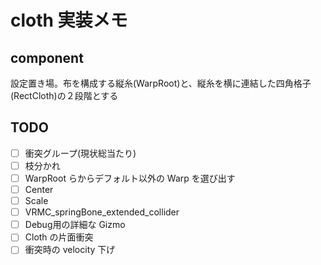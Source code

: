 # cloth 実装メモ

## component

設定置き場。布を構成する縦糸(WarpRoot)と、縦糸を横に連結した四角格子(RectCloth)の２段階とする

## TODO

- [ ] 衝突グループ(現状総当たり)
- [ ] 枝分かれ
- [ ] WarpRoot らからデフォルト以外の Warp を選び出す
- [ ] Center
- [ ] Scale
- [ ] VRMC_springBone_extended_collider
- [ ] Debug用の詳細な Gizmo
- [ ] Cloth の片面衝突
- [ ] 衝突時の velocity 下げ
